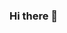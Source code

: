 ### Hi there 👋

<!--
**ajairaajvinayak/ajairaajvinayak** is a ✨ _special_ ✨ repository because its `README.md` (this file) appears on your GitHub profile.

Here are some ideas to get you started:

- 🔭 I’m currently learning new technologies like data analytics and python 
- 🌱 I’m currently learning data analytics,python
- 👯 I’m looking to collaborate on the field of data analytics 
- 🤔 I’m looking for help with ...
- 💬 Ask me about 
- 📫 How to reach me: ...
- 😄 Pronouns: ...
- ⚡ Fun fact: ...
-->
